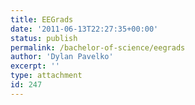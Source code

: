 ```yaml
---
title: EEGrads
date: '2011-06-13T22:27:35+00:00'
status: publish
permalink: /bachelor-of-science/eegrads
author: 'Dylan Pavelko'
excerpt: ''
type: attachment
id: 247
---
```

<!DOCTYPE html PUBLIC "-//W3C//DTD HTML 4.0 Transitional//EN" "http://www.w3.org/TR/REC-html40/loose.dtd">
<?xml encoding="UTF-8">
